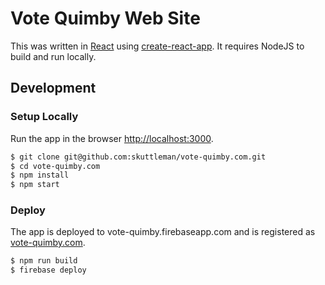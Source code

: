 # Vote Quimby Web Site

This was written in [React](https://reactjs.org/) using [create-react-app](https://www.npmjs.com/package/create-react-app). It requires NodeJS to build and run locally.

## Development

### Setup Locally

Run the app in the browser [http://localhost:3000](http://localhost:3000).

```bash
$ git clone git@github.com:skuttleman/vote-quimby.com.git
$ cd vote-quimby.com
$ npm install
$ npm start
```

### Deploy

The app is deployed to vote-quimby.firebaseapp.com and is registered as [vote-quimby.com](http://vote-quimby.com).

```bash
$ npm run build
$ firebase deploy
```
